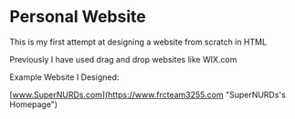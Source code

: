 # Personal Website
This is my first attempt at designing a website from scratch in HTML

Previously I have used drag and drop websites like WIX.com


	
Example Website I Designed:

[www.SuperNURDs.com](https://www.frcteam3255.com "SuperNURDs's Homepage")